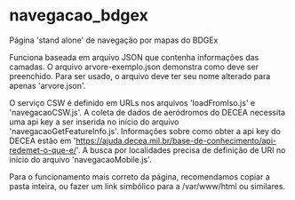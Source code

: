 # navegacao_bdgex
Página 'stand alone' de navegação por mapas do BDGEx

Funciona baseada em arquivo JSON que contenha informações das camadas.
O arquivo arvore-exemplo.json demonstra como deve ser preenchido.
Para ser usado, o arquivo deve ter seu nome alterado para apenas 'arvore.json'.

O serviço CSW é definido em URLs nos arquivos 'loadFromIso.js' e 'navegacaoCSW.js'.
A coleta de dados de aeródromos do DECEA necessita uma api key a ser inserida no início do arquivo 'navegacaoGetFeatureInfo.js'.
Informações sobre como obter a api key do DECEA estão em 'https://ajuda.decea.mil.br/base-de-conhecimento/api-redemet-o-que-e/'.
A busca por localidades precisa de definição de URI no início do arquivo 'navegacaoMobile.js'.

Para o funcionamento mais correto da página, recomendamos copiar a pasta inteira,
ou fazer um link simbólico para a /var/www/html ou similares. 
